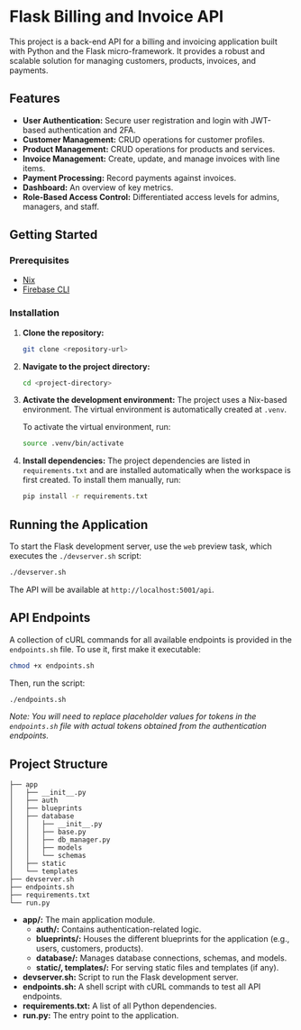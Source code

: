 # Flask Billing and Invoice API

This project is a back-end API for a billing and invoicing application built with Python and the Flask micro-framework. It provides a robust and scalable solution for managing customers, products, invoices, and payments.

## Features

- **User Authentication:** Secure user registration and login with JWT-based authentication and 2FA.
- **Customer Management:** CRUD operations for customer profiles.
- **Product Management:** CRUD operations for products and services.
- **Invoice Management:** Create, update, and manage invoices with line items.
- **Payment Processing:** Record payments against invoices.
- **Dashboard:** An overview of key metrics.
- **Role-Based Access Control:** Differentiated access levels for admins, managers, and staff.

## Getting Started

### Prerequisites

- [Nix](https://nixos.org/)
- [Firebase CLI](https://firebase.google.com/docs/cli)

### Installation

1. **Clone the repository:**
   ```bash
   git clone <repository-url>
   ```

2. **Navigate to the project directory:**
   ```bash
   cd <project-directory>
   ```

3. **Activate the development environment:**
   The project uses a Nix-based environment. The virtual environment is automatically created at `.venv`.

   To activate the virtual environment, run:
   ```bash
   source .venv/bin/activate
   ```

4. **Install dependencies:**
   The project dependencies are listed in `requirements.txt` and are installed automatically when the workspace is first created. To install them manually, run:
   ```bash
   pip install -r requirements.txt
   ```

## Running the Application

To start the Flask development server, use the `web` preview task, which executes the `./devserver.sh` script:

```bash
./devserver.sh
```

The API will be available at `http://localhost:5001/api`.

## API Endpoints

A collection of cURL commands for all available endpoints is provided in the `endpoints.sh` file. To use it, first make it executable:

```bash
chmod +x endpoints.sh
```

Then, run the script:

```bash
./endpoints.sh
```

*Note: You will need to replace placeholder values for tokens in the `endpoints.sh` file with actual tokens obtained from the authentication endpoints.*

## Project Structure

```
├── app
│   ├── __init__.py
│   ├── auth
│   ├── blueprints
│   ├── database
│   │   ├── __init__.py
│   │   ├── base.py
│   │   ├── db_manager.py
│   │   ├── models
│   │   └── schemas
│   ├── static
│   └── templates
├── devserver.sh
├── endpoints.sh
├── requirements.txt
└── run.py
```

- **app/:** The main application module.
  - **auth/:** Contains authentication-related logic.
  - **blueprints/:** Houses the different blueprints for the application (e.g., users, customers, products).
  - **database/:** Manages database connections, schemas, and models.
  - **static/, templates/:** For serving static files and templates (if any).
- **devserver.sh:** Script to run the Flask development server.
- **endpoints.sh:** A shell script with cURL commands to test all API endpoints.
- **requirements.txt:** A list of all Python dependencies.
- **run.py:** The entry point to the application.
